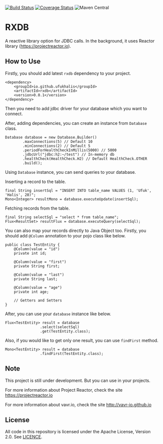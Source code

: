 [![Build Status](https://travis-ci.org/ufukhalis/rxdb.svg?branch=master)](https://travis-ci.org/ufukhalis/rxdb)
[![Coverage Status](https://coveralls.io/repos/github/ufukhalis/rxdb/badge.svg?branch=master)](https://coveralls.io/github/ufukhalis/rxdb?branch=master)
![Maven Central](https://img.shields.io/maven-central/v/io.github.ufukhalis/rxdb.svg)

RXDB
===================
A reactive library option for JDBC calls. In the background, it uses Reactor library (https://projectreactor.io).

How to Use
------------
Firstly, you should add latest `rxdb` dependency to your project.

    <dependency>
        <groupId>io.github.ufukhalis</groupId>
        <artifactId>rxdb</artifactId>
        <version>0.0.1</version>
    </dependency>
    
Then you need to add jdbc driver for your database which you want to connect.

After, adding dependencies, you can create an instance from `Database` class.

    Database database = new Database.Builder()
            .maxConnections(5) // Default 10
            .minConnections(2) // Default 5
            .periodForHealthCheckInMillis(5000) // 5000
            .jdbcUrl("jdbc:h2:~/test") // In-memory db
            .healthCheck(HealthCheck.H2) // Default HealthCheck.OTHER
            .build();
            
Using `Database` instance, you can send queries to your database.

Inserting a record to the table.

    final String insertSql = "INSERT INTO table_name VALUES (1, 'Ufuk', 'Halis', 28)";
    Mono<Integer> resultMono = database.executeUpdate(insertSql);
    
Fetching records from the table.

    final String selectSql = "select * from table_name";
    Flux<ResultSet> resultFlux = database.executeQuery(selectSql);

You can also map your records directly to Java Object too.
Firstly, you should add `@Column` annotation to your pojo class like below.
        
    public class TestEntity {
        @Column(value = "id")
        private int id;
    
        @Column(value = "first")
        private String first;
    
        @Column(value = "last")
        private String last;
    
        @Column(value = "age")
        private int age;
        
        // Getters and Setters
    }
    
After, you can use your `database` instance like below.

    Flux<TestEntity> result = database
                    .select(selectSql)
                    .get(TestEntity.class);
                    
Also, if you would like to get only one result, you can use `findFirst` method.
    
    Mono<TestEntity> result = database
                    .findFirst(TestEntity.class);

Note
---

This project is still under development. But you can use in your projects.

For more information about Project Reactor, check the site https://projectreactor.io

For more information about vavr.io, check the site http://vavr-io.github.io

License
---
All code in this repository is licensed under the Apache License, Version 2.0. See [LICENCE](./LICENSE).